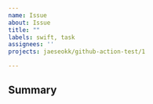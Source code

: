 ```yaml
---
name: Issue
about: Issue
title: ""
labels: swift, task
assignees: ''
projects: jaeseokk/github-action-test/1

---
```


## Summary
